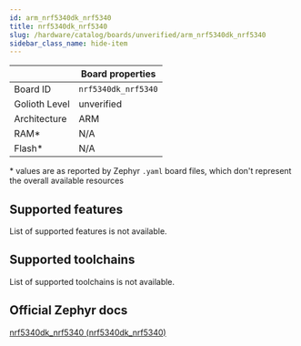 ```yaml
---
id: arm_nrf5340dk_nrf5340
title: nrf5340dk_nrf5340
slug: /hardware/catalog/boards/unverified/arm_nrf5340dk_nrf5340
sidebar_class_name: hide-item
---
```


[//]: # (This is an auto-generated file, do not edit! Changes to it will be lost upon re-generation)



|                | Board properties     |
| -------------  | -------------------- |
| Board ID       | `nrf5340dk_nrf5340` |
| Golioth Level  | unverified       |
| Architecture   | ARM |
| RAM*           | N/A |
| Flash*         | N/A |

\* values are as reported by Zephyr `.yaml` board files, which don't represent the overall available resources



## Supported features

List of supported features is not available.

## Supported toolchains

List of supported toolchains is not available.

## Official Zephyr docs

[nrf5340dk_nrf5340 (nrf5340dk_nrf5340)](https://docs.zephyrproject.org/latest/boards/arm/nrf5340dk_nrf5340/doc/index.html)
